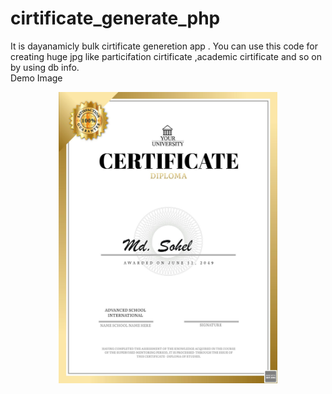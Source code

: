# cirtificate_generate_php
It is dayanamicly bulk cirtificate generetion app .
You can use this code for creating huge jpg like particifation cirtificate ,academic cirtificate and so on by using db info.
<br>Demo Image<br>
<p align="center">
  <img src="https://github.com/AzizulBSc/cirtificate_generate_php/blob/main/cirtificatejpg/Md.%20Sohel_16.jpg" width="350" title="Md Sohel Cirtificate">
</p>
